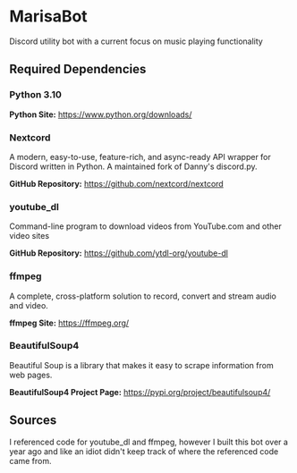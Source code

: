 # MarisaBot
Discord utility bot with a current focus on music playing functionality
## Required Dependencies
### Python 3.10

**Python Site:** https://www.python.org/downloads/
### Nextcord
A modern, easy-to-use, feature-rich, and async-ready API wrapper for Discord written in Python. A maintained fork of Danny's discord.py.

**GitHub Repository:** https://github.com/nextcord/nextcord
### youtube_dl
Command-line program to download videos from YouTube.com and other video sites

**GitHub Repository:** https://github.com/ytdl-org/youtube-dl
### ffmpeg
A complete, cross-platform solution to record, convert and stream audio and video.

**ffmpeg Site:** https://ffmpeg.org/
### BeautifulSoup4
Beautiful Soup is a library that makes it easy to scrape information from web pages.

**BeautifulSoup4 Project Page:** https://pypi.org/project/beautifulsoup4/
## Sources
I referenced code for youtube_dl and ffmpeg, however I built this bot over a year ago and like an idiot didn't keep track of where the referenced code came from.
